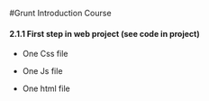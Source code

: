 #Grunt Introduction Course

#### 2.1.1 First step in web project (see code in project)

 * One Css file

 * One Js file

 * One html file